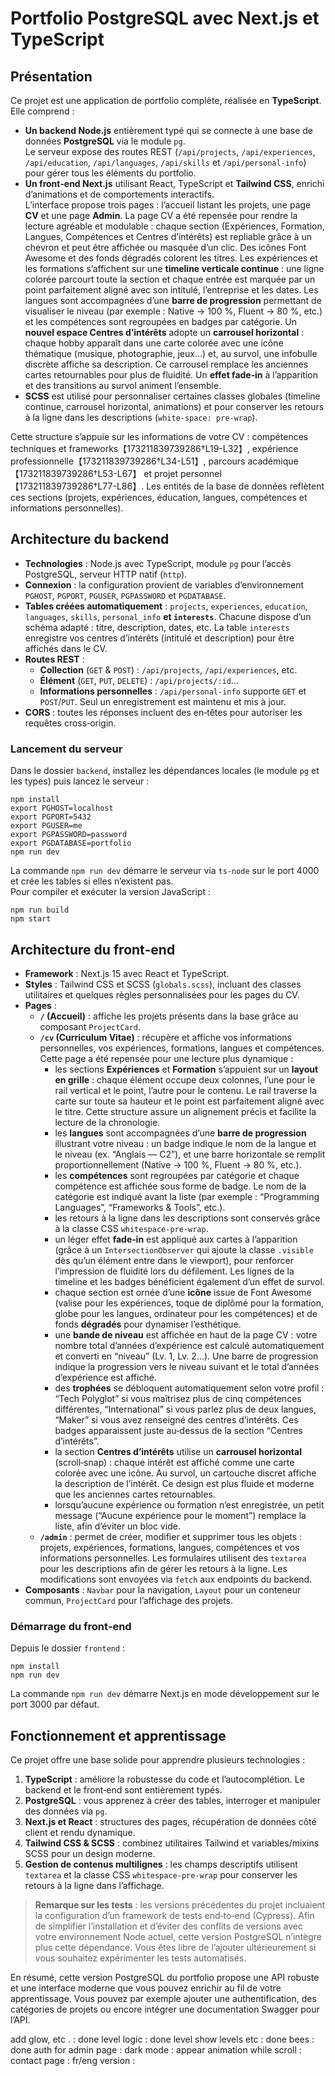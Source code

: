 # Portfolio PostgreSQL avec Next.js et TypeScript

## Présentation

Ce projet est une application de portfolio complète, réalisée en **TypeScript**. Elle comprend :

* **Un backend Node.js** entièrement typé qui se connecte à une base de données **PostgreSQL** via le module `pg`.  
  Le serveur expose des routes REST (`/api/projects`, `/api/experiences`, `/api/education`, `/api/languages`, `/api/skills` et `/api/personal-info`) pour gérer tous les éléments du portfolio.
* **Un front‑end Next.js** utilisant React, TypeScript et **Tailwind CSS**, enrichi d’animations et de comportements interactifs.  
  L’interface propose trois pages : l’accueil listant les projets, une page **CV** et une page **Admin**. La page CV a été repensée pour rendre la lecture agréable et modulable : chaque section (Expériences, Formation, Langues, Compétences et Centres d’intérêts) est repliable grâce à un chevron et peut être affichée ou masquée d’un clic. Des icônes Font Awesome et des fonds dégradés colorent les titres. Les expériences et les formations s’affichent sur une **timeline verticale continue** : une ligne colorée parcourt toute la section et chaque entrée est marquée par un point parfaitement aligné avec son intitulé, l’entreprise et les dates. Les langues sont accompagnées d’une **barre de progression** permettant de visualiser le niveau (par exemple : Native → 100 %, Fluent → 80 %, etc.) et les compétences sont regroupées en badges par catégorie. Un **nouvel espace Centres d’intérêts** adopte un **carrousel horizontal** : chaque hobby apparaît dans une carte colorée avec une icône thématique (musique, photographie, jeux…) et, au survol, une infobulle discrète affiche sa description. Ce carrousel remplace les anciennes cartes retournables pour plus de fluidité. Un **effet fade‑in** à l’apparition et des transitions au survol animent l’ensemble.
* **SCSS** est utilisé pour personnaliser certaines classes globales (timeline continue, carrousel horizontal, animations) et pour conserver les retours à la ligne dans les descriptions (`white-space: pre-wrap`).

Cette structure s’appuie sur les informations de votre CV : compétences techniques et frameworks【173211839739286†L19-L32】, expérience professionnelle【173211839739286†L34-L51】, parcours académique【173211839739286†L53-L67】 et projet personnel【173211839739286†L77-L86】. Les entités de la base de données reflètent ces sections (projets, expériences, éducation, langues, compétences et informations personnelles).

## Architecture du backend

* **Technologies** : Node.js avec TypeScript, module `pg` pour l’accès PostgreSQL, serveur HTTP natif (`http`).
* **Connexion** : la configuration provient de variables d’environnement `PGHOST`, `PGPORT`, `PGUSER`, `PGPASSWORD` et `PGDATABASE`.
* **Tables créées automatiquement** : `projects`, `experiences`, `education`, `languages`, `skills`, `personal_info` **et `interests`**. Chacune dispose d’un schéma adapté : titre, description, dates, etc. La table `interests` enregistre vos centres d’intérêts (intitulé et description) pour être affichés dans le CV.
* **Routes REST** :
  - **Collection** (`GET` & `POST`) : `/api/projects`, `/api/experiences`, etc.  
  - **Élément** (`GET`, `PUT`, `DELETE`) : `/api/projects/:id`…  
  - **Informations personnelles** : `/api/personal-info` supporte `GET` et `POST`/`PUT`. Seul un enregistrement est maintenu et mis à jour.
* **CORS** : toutes les réponses incluent des en‑têtes pour autoriser les requêtes cross‑origin.

### Lancement du serveur

Dans le dossier `backend`, installez les dépendances locales (le module `pg` et les types) puis lancez le serveur :

    npm install
    export PGHOST=localhost
    export PGPORT=5432
    export PGUSER=me
    export PGPASSWORD=password
    export PGDATABASE=portfolio
    npm run dev

La commande `npm run dev` démarre le serveur via `ts-node` sur le port 4000 et crée les tables si elles n’existent pas.  
Pour compiler et exécuter la version JavaScript :

    npm run build
    npm start

## Architecture du front‑end

* **Framework** : Next.js 15 avec React et TypeScript.
* **Styles** : Tailwind CSS et SCSS (`globals.scss`), incluant des classes utilitaires et quelques règles personnalisées pour les pages du CV.
* **Pages** :
  - **`/` (Accueil)** : affiche les projets présents dans la base grâce au composant `ProjectCard`.
  - **`/cv` (Curriculum Vitae)** : récupère et affiche vos informations personnelles, vos expériences, formations, langues et compétences. Cette page a été repensée pour une lecture plus dynamique :
    * les sections **Expériences** et **Formation** s’appuient sur un **layout en grille** : chaque élément occupe deux colonnes, l’une pour le rail vertical et le point, l’autre pour le contenu. Le rail traverse la carte sur toute sa hauteur et le point est parfaitement aligné avec le titre. Cette structure assure un alignement précis et facilite la lecture de la chronologie.
    * les **langues** sont accompagnées d’une **barre de progression** illustrant votre niveau : un badge indique le nom de la langue et le niveau (ex. “Anglais — C2”), et une barre horizontale se remplit proportionnellement (Native → 100 %, Fluent → 80 %, etc.).
    * les **compétences** sont regroupées par catégorie et chaque compétence est affichée sous forme de badge. Le nom de la catégorie est indiqué avant la liste (par exemple : “Programming Languages”, “Frameworks & Tools”, etc.).
    * les retours à la ligne dans les descriptions sont conservés grâce à la classe CSS `whitespace-pre-wrap`.
    * un léger effet **fade‑in** est appliqué aux cartes à l’apparition (grâce à un `IntersectionObserver` qui ajoute la classe `.visible` dès qu’un élément entre dans le viewport), pour renforcer l’impression de fluidité lors du défilement. Les lignes de la timeline et les badges bénéficient également d’un effet de survol.
    * chaque section est ornée d’une **icône** issue de Font Awesome (valise pour les expériences, toque de diplômé pour la formation, globe pour les langues, ordinateur pour les compétences) et de fonds **dégradés** pour dynamiser l’esthétique.
    * une **bande de niveau** est affichée en haut de la page CV : votre nombre total d’années d’expérience est calculé automatiquement et converti en “niveau” (Lv. 1, Lv. 2…). Une barre de progression indique la progression vers le niveau suivant et le total d’années d’expérience est affiché.
    * des **trophées** se débloquent automatiquement selon votre profil : “Tech Polyglot” si vous maîtrisez plus de cinq compétences différentes, “International” si vous parlez plus de deux langues, “Maker” si vous avez renseigné des centres d’intérêts. Ces badges apparaissent juste au‑dessus de la section “Centres d’intérêts”.
    * la section **Centres d’intérêts** utilise un **carrousel horizontal** (scroll‑snap) : chaque intérêt est affiché comme une carte colorée avec une icône. Au survol, un cartouche discret affiche la description de l’intérêt. Ce design est plus fluide et moderne que les anciennes cartes retournables.
    * lorsqu’aucune expérience ou formation n’est enregistrée, un petit message (“Aucune expérience pour le moment”) remplace la liste, afin d’éviter un bloc vide.
  - **`/admin`** : permet de créer, modifier et supprimer tous les objets : projets, expériences, formations, langues, compétences et vos informations personnelles. Les formulaires utilisent des `textarea` pour les descriptions afin de gérer les retours à la ligne. Les modifications sont envoyées via `fetch` aux endpoints du backend.
* **Composants** : `Navbar` pour la navigation, `Layout` pour un conteneur commun, `ProjectCard` pour l’affichage des projets.

### Démarrage du front‑end

Depuis le dossier `frontend` :

    npm install
    npm run dev

La commande `npm run dev` démarre Next.js en mode développement sur le port 3000 par défaut.  

## Fonctionnement et apprentissage

Ce projet offre une base solide pour apprendre plusieurs technologies :

1. **TypeScript** : améliore la robustesse du code et l’autocomplétion. Le backend et le front‑end sont entièrement typés.
2. **PostgreSQL** : vous apprenez à créer des tables, interroger et manipuler des données via `pg`.
3. **Next.js et React** : structures des pages, récupération de données côté client et rendu dynamique.
4. **Tailwind CSS & SCSS** : combinez utilitaires Tailwind et variables/mixins SCSS pour un design moderne.
5. **Gestion de contenus multilignes** : les champs descriptifs utilisent `textarea` et la classe CSS `whitespace-pre-wrap` pour conserver les retours à la ligne dans l’affichage.

> **Remarque sur les tests** : les versions précédentes du projet incluaient la configuration d’un framework de tests end‑to‑end (Cypress). Afin de simplifier l’installation et d’éviter des conflits de versions avec votre environnement Node actuel, cette version PostgreSQL n’intègre plus cette dépendance. Vous êtes libre de l’ajouter ultérieurement si vous souhaitez expérimenter les tests automatisés.

En résumé, cette version PostgreSQL du portfolio propose une API robuste et une interface moderne que vous pouvez enrichir au fil de votre apprentissage. Vous pouvez par exemple ajouter une authentification, des catégories de projets ou encore intégrer une documentation Swagger pour l’API.


add glow, etc . 		: done
level logic 	 		: done
level show levels etc 	: done
bees					: done
auth for admin page     :
dark mode				: 
appear animation while scroll : 
contact page 			:
fr/eng version			:
